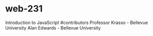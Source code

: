 # web-231
Introduction to JavaScript
#contributors
Professor Krasso - Bellevue University 
Alan Edwards - Bellevue University 

